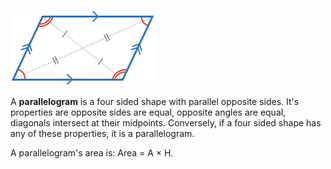 ![](pgram.png)

A **parallelogram** is a four sided shape with parallel opposite sides. It's properties are opposite sides are equal, opposite angles are equal, diagonals intersect at their midpoints. Conversely, if a four sided shape has any of these properties, it is a parallelogram.

A parallelogram's area is: Area = A × H.